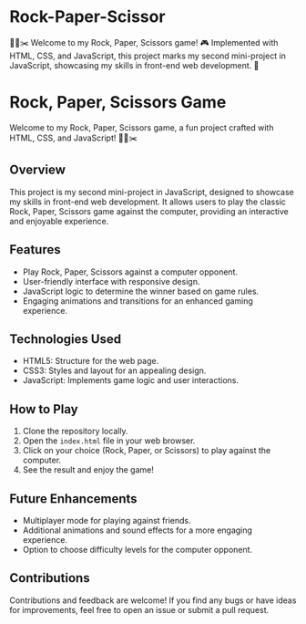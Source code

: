 # Rock-Paper-Scissor
🎸📄✂️ Welcome to my Rock, Paper, Scissors game! 🎮 Implemented with HTML, CSS, and JavaScript, this project marks my second mini-project in JavaScript, showcasing my skills in front-end web development. 🚀


# Rock, Paper, Scissors Game

Welcome to my Rock, Paper, Scissors game, a fun project crafted with HTML, CSS, and JavaScript! 🎸📄✂️

## Overview

This project is my second mini-project in JavaScript, designed to showcase my skills in front-end web development. It allows users to play the classic Rock, Paper, Scissors game against the computer, providing an interactive and enjoyable experience.

## Features

- Play Rock, Paper, Scissors against a computer opponent.
- User-friendly interface with responsive design.
- JavaScript logic to determine the winner based on game rules.
- Engaging animations and transitions for an enhanced gaming experience.

## Technologies Used

- HTML5: Structure for the web page.
- CSS3: Styles and layout for an appealing design.
- JavaScript: Implements game logic and user interactions.

## How to Play

1. Clone the repository locally.
2. Open the `index.html` file in your web browser.
3. Click on your choice (Rock, Paper, or Scissors) to play against the computer.
4. See the result and enjoy the game!

## Future Enhancements

- Multiplayer mode for playing against friends.
- Additional animations and sound effects for a more engaging experience.
- Option to choose difficulty levels for the computer opponent.

## Contributions

Contributions and feedback are welcome! If you find any bugs or have ideas for improvements, feel free to open an issue or submit a pull request.
